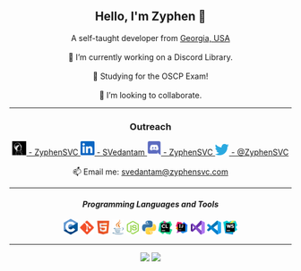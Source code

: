 <div align="center">
    <h2> Hello, I'm Zyphen 👋 </h2>
    A self-taught developer from <a href="https://www.google.com/maps/search/?api=1&query=Georgia,USA">Georgia, USA</a>
    <br><br>
    🔭 I’m currently working on a Discord Library.
    <br><br>
    🌱 Studying for the OSCP Exam!
    <br><br>
    👯 I’m looking to collaborate.
    <hr>
    <h3> Outreach</h3>
    <a href="https://zyphensvc.com/">
    <img alt="Profile Picture", width="25px" src="https://raw.githubusercontent.com/ZyphenSVC/ZyphenSVC/master/assets/profilepic.jpg"> - ZyphenSVC
    </a>
    <a href="https://www.linkedin.com/in/svedantam/">
    <img alt="LinkedIn: SVedantam", width="25px" src="https://raw.githubusercontent.com/ZyphenSVC/ZyphenSVC/master/assets/linkedin-2.svg"> - SVedantam
    </a>
    <a href="https://discord.com/">
    <img alt="Discord: ZyphenSVC", width="25px" src="https://raw.githubusercontent.com/ZyphenSVC/ZyphenSVC/master/assets/discord.svg"> - ZyphenSVC
    </a>
    <a href="https://twitter.com/ZyphenSVC">
    <img alt="Zyphen's Twitter", width="25px" src="https://raw.githubusercontent.com/ZyphenSVC/ZyphenSVC/master/assets/twitter.svg"> - @ZyphenSVC
    </a>
    <br><br>
    📫 Email me: <a href="mailto:svedantam@zyphensvc.com">svedantam@zyphensvc.com</a>
    <hr>
    <h4> <i> Programming Languages and Tools </i> </h4>
    <code><img width="25px" src="https://raw.githubusercontent.com/ZyphenSVC/ZyphenSVC/master/assets/clang.svg"></code>
    <code><img width="25px" src="https://raw.githubusercontent.com/ZyphenSVC/ZyphenSVC/master/assets/git.svg"></code>
    <code><img width="25px" src="https://raw.githubusercontent.com/ZyphenSVC/ZyphenSVC/master/assets/html.svg"></code>
    <code><img width="20px" src="https://raw.githubusercontent.com/ZyphenSVC/ZyphenSVC/master/assets/java.svg"></code>
    <code><img width="25px" src="https://raw.githubusercontent.com/ZyphenSVC/ZyphenSVC/master/assets/nodejs.svg"></code>
    <code><img width="25px" src="https://raw.githubusercontent.com/ZyphenSVC/ZyphenSVC/master/assets/python.svg"></code>
    <code><img width="25px" src="https://raw.githubusercontent.com/ZyphenSVC/ZyphenSVC/master/assets/clion.svg"></code>
    <code><img width="25px" src="https://raw.githubusercontent.com/ZyphenSVC/ZyphenSVC/master/assets/intellij.svg"></code>
    <code><img width="25px" src="https://raw.githubusercontent.com/ZyphenSVC/ZyphenSVC/master/assets/visualstudio.svg"></code>
    <code><img width="25px" src="https://raw.githubusercontent.com/ZyphenSVC/ZyphenSVC/master/assets/visualstudiocode.svg"></code>
    <code><img width="25px" src="https://raw.githubusercontent.com/ZyphenSVC/ZyphenSVC/master/assets/webstorm.svg"></code>
    <hr>
    <img src="https://github-readme-stats.vercel.app/api?username=ZyphenSVC&show_icons=true&hide_border=true&theme=tokyonight"/>
    <img src="https://github-readme-stats.vercel.app/api/top-langs/?username=ZyphenSVC&layout=compact&theme=tokyonight"/>
